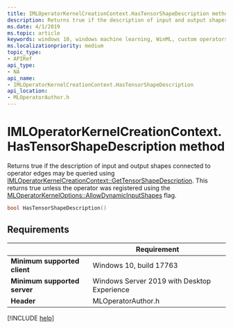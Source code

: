 ```yaml
---
title: IMLOperatorKernelCreationContext.HasTensorShapeDescription method
description: Returns true if the description of input and output shapes connected to operator edges may be queried using **GetTensorShapeDescription**.
ms.date: 4/1/2019
ms.topic: article
keywords: windows 10, windows machine learning, WinML, custom operators, HasTensorShapeDescription
ms.localizationpriority: medium
topic_type:
- APIRef
api_type:
- NA
api_name:
- IMLOperatorKernelCreationContext.HasTensorShapeDescription
api_location:
- MLOperatorAuthor.h
---
```


# IMLOperatorKernelCreationContext.HasTensorShapeDescription method

Returns true if the description of input and output shapes connected to operator edges may be queried using [IMLOperatorKernelCreationContext::GetTensorShapeDescription](IMLOperatorKernelCreationContext_GetTensorShapeDescription.md). This returns true unless the operator was registered using the [MLOperatorKernelOptions::AllowDynamicInputShapes](MLOperatorKernelOptions.md) flag.

```cpp
bool HasTensorShapeDescription()
```

## Requirements

| | Requirement |
|-|-|
| **Minimum supported client** | Windows 10, build 17763 |
| **Minimum supported server** | Windows Server 2019 with Desktop Experience |
| **Header** | MLOperatorAuthor.h |

[!INCLUDE [help](../../includes/get-help.md)]
